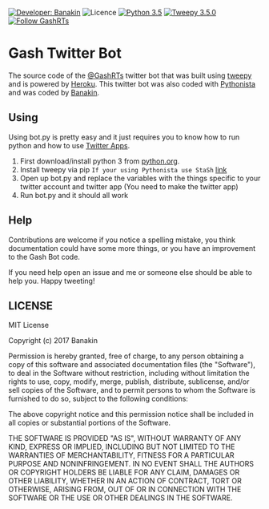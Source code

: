 [![Developer: Banakin](https://img.shields.io/badge/Developer-Banakin-orange.svg?style=flat)](https://banakin.net) ![Licence](https://img.shields.io/dub/l/vibe-d.svg) [![Python 3.5](https://img.shields.io/badge/Python-v3.5-lightgrey.svg)](https://python.org/) [![Tweepy 3.5.0](https://img.shields.io/badge/Tweepy-v3.5.0-ff69b4.svg)](http://tweepy.org/) [![Follow GashRTs](https://img.shields.io/twitter/follow/GashRTs.svg?style=social&label=Follow)](https://twitter.com/GashRTs)

# Gash Twitter Bot

The source code of the [@GashRTs](https://twitter.com/GashRTs) twitter bot that was built using [tweepy](http://tweepy.org/) and is powered by [Heroku](https://heroku.com/). This twitter bot was also coded with [Pythonista](http://omz-software.com/pythonista/) and was coded by [Banakin](https://banakin.net/).

## Using

Using bot.py is pretty easy and it just requires you to know how to run python and how to use [Twitter Apps](https://apps.twitter.com).

 1. First download/install python 3 from [python.org](https://python.org).
 2. Install tweepy via pip `If your using Pythonista use StaSh` [link](https://github.com/ywangd/stash)
 3.  Open up bot.py and replace the variables with the things specific to your twitter account and twitter app (You need to make the twitter app)
 4. Run bot.py and it should all work

## Help

Contributions are welcome if you notice a spelling mistake, you think documentation could have some more things, or you have an improvement to the Gash Bot code.

If you need help open an issue and me or someone else should be able to help you. Happy tweeting!

## LICENSE

MIT License

Copyright (c) 2017 Banakin

Permission is hereby granted, free of charge, to any person obtaining a copy
of this software and associated documentation files (the "Software"), to deal
in the Software without restriction, including without limitation the rights
to use, copy, modify, merge, publish, distribute, sublicense, and/or sell
copies of the Software, and to permit persons to whom the Software is
furnished to do so, subject to the following conditions:

The above copyright notice and this permission notice shall be included in all
copies or substantial portions of the Software.

THE SOFTWARE IS PROVIDED "AS IS", WITHOUT WARRANTY OF ANY KIND, EXPRESS OR
IMPLIED, INCLUDING BUT NOT LIMITED TO THE WARRANTIES OF MERCHANTABILITY,
FITNESS FOR A PARTICULAR PURPOSE AND NONINFRINGEMENT. IN NO EVENT SHALL THE
AUTHORS OR COPYRIGHT HOLDERS BE LIABLE FOR ANY CLAIM, DAMAGES OR OTHER
LIABILITY, WHETHER IN AN ACTION OF CONTRACT, TORT OR OTHERWISE, ARISING FROM,
OUT OF OR IN CONNECTION WITH THE SOFTWARE OR THE USE OR OTHER DEALINGS IN THE
SOFTWARE.

